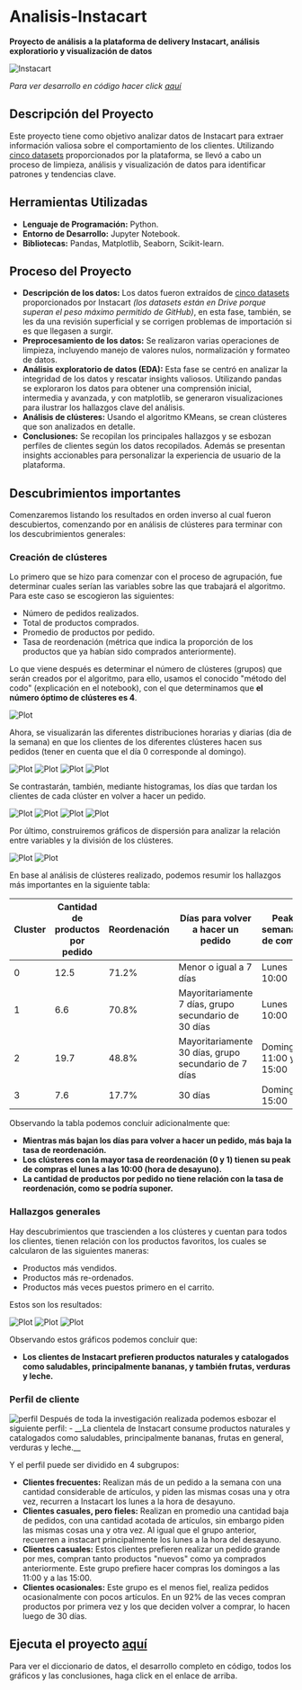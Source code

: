 # Analisis-Instacart
__Proyecto de análisis a la plataforma de delivery Instacart, análisis exploratiorio y visualización de datos__

<image src="https://github.com/BastianLQ/Analisis-Instacart/blob/main/Images/instacart.png" alt="Instacart">

_Para ver desarrollo en código hacer click [aquí](https://portfoliodabastianlopez.on.drv.tw/Portafolio/P3.html)_

## Descripción del Proyecto
Este proyecto tiene como objetivo analizar datos de Instacart para extraer información valiosa sobre el comportamiento de los clientes. Utilizando [cinco datasets](https://drive.google.com/drive/folders/11ludpzThvf-xB6LfZW_xzCBK1Z91M_KA?usp=sharing) proporcionados por la plataforma, se llevó a cabo un proceso de limpieza, análisis y visualización de datos para identificar patrones y tendencias clave.
  
## Herramientas Utilizadas
- __Lenguaje de Programación:__ Python.
- __Entorno de Desarrollo:__ Jupyter Notebook.
- __Bibliotecas:__ Pandas, Matplotlib, Seaborn, Scikit-learn.

## Proceso del Proyecto
- __Descripción de los datos:__ Los datos fueron extraídos de [cinco datasets](https://drive.google.com/drive/folders/11ludpzThvf-xB6LfZW_xzCBK1Z91M_KA?usp=sharing) proporcionados por Instacart _(los datasets están en Drive porque superan el peso máximo permitido de GitHub)_, en esta fase, también, se les da una revisión superficial y se corrigen problemas de importación si es que llegasen a surgir.
- __Preprocesamiento de los datos:__ Se realizaron varias operaciones de limpieza, incluyendo manejo de valores nulos, normalización y formateo de datos.
- __Análisis exploratorio de datos (EDA):__ Esta fase se centró en analizar la integridad de los datos y rescatar insights valiosos. Utilizando pandas se exploraron los datos para obtener una comprensión inicial, intermedia y avanzada, y con matplotlib, se generaron visualizaciones para ilustrar los hallazgos clave del análisis.
- __Análisis de clústeres:__ Usando el algoritmo KMeans, se crean clústeres que son analizados en detalle.
- __Conclusiones:__ Se recopilan los principales hallazgos y se esbozan perfiles de clientes según los datos recopilados. Además se presentan insights accionables para personalizar la experiencia de usuario de la plataforma.

## Descubrimientos importantes
Comenzaremos listando los resultados en orden inverso al cual fueron descubiertos, comenzando por en análisis de clústeres para terminar con los descubrimientos generales:

### Creación de clústeres
Lo primero que se hizo para comenzar con el proceso de agrupación, fue determinar cuales serían las variables sobre las que trabajará el algoritmo. Para este caso se escogieron las siguientes:
- Número de pedidos realizados.
- Total de productos comprados.
- Promedio de productos por pedido.
- Tasa de reordenación (métrica que indica la proporción de los productos que ya habían sido comprados anteriormente).

Lo que viene después es determinar el número de clústeres (grupos) que serán creados por el algoritmo, para ello, usamos el conocido "método del codo" (explicación en el notebook), con el que determinamos que __el número óptimo de clústeres es 4__.

<image src="https://github.com/BastianLQ/Analisis-Instacart/blob/main/Images/output_165_0.png" alt="Plot">

Ahora, se visualizarán las diferentes distribuciones horarias y diarias (dia de la semana) en que los clientes de los diferentes clústeres hacen sus pedidos (tener en cuenta que el día 0 corresponde al domingo).

<image src="https://github.com/BastianLQ/Analisis-Instacart/blob/main/Images/output_177_0.png" alt="Plot">
<image src="https://github.com/BastianLQ/Analisis-Instacart/blob/main/Images/output_178_0.png" alt="Plot">
<image src="https://github.com/BastianLQ/Analisis-Instacart/blob/main/Images/output_179_0.png" alt="Plot">
<image src="https://github.com/BastianLQ/Analisis-Instacart/blob/main/Images/output_180_0.png" alt="Plot">

Se contrastarán, también, mediante histogramas, los días que tardan los clientes de cada clúster en volver a hacer un pedido.

<image src="https://github.com/BastianLQ/Analisis-Instacart/blob/main/Images/output_192_0.png" alt="Plot">
<image src="https://github.com/BastianLQ/Analisis-Instacart/blob/main/Images/output_193_0.png" alt="Plot">
<image src="https://github.com/BastianLQ/Analisis-Instacart/blob/main/Images/output_194_0.png" alt="Plot">
<image src="https://github.com/BastianLQ/Analisis-Instacart/blob/main/Images/output_195_0.png" alt="Plot">

Por último, construiremos gráficos de dispersión para analizar la relación entre variables y la división de los clústeres.

<image src="https://github.com/BastianLQ/Analisis-Instacart/blob/main/Images/output_169_0.png" alt="Plot">
<image src="https://github.com/BastianLQ/Analisis-Instacart/blob/main/Images/output_171_0.png" alt="Plot">

En base al análisis de clústeres realizado, podemos resumir los hallazgos más importantes en la siguiente tabla:
  
| Cluster | Cantidad de productos por pedido | Reordenación | Días para volver a hacer un pedido | Peaks semanales de compra | Porcentaje del total |
|---------|----------------------------------|--------------|------------------------------------|---------------------------|----------------------|
| 0 | 12.5 | 71.2% | Menor o igual a 7 días | Lunes 10:00 | 38% |
| 1 | 6.6 | 70.8% | Mayoritariamente 7 días, grupo secundario de 30 días | Lunes 10:00 | 32% |
| 2 | 19.7 | 48.8%  | Mayoritariamente 30 días, grupo secundario de 7 días | Domingo 11:00 y 15:00 | 19% |
| 3 | 7.6 | 17.7% | 30 días | Domingos 15:00 | 11% |

Observando la tabla podemos concluir adicionalmente que:
- __Mientras más bajan los días para volver a hacer un pedido, más baja la tasa de reordenación.__
- __Los clústeres con la mayor tasa de reordenación (0 y 1) tienen su peak de compras el lunes a las 10:00 (hora de desayuno).__
- __La cantidad de productos por pedido no tiene relación con la tasa de reordenación, como se podría suponer.__

### Hallazgos generales
Hay descubrimientos que trascienden a los clústeres y cuentan para todos los clientes, tienen relación con los productos favoritos, los cuales se calcularon de las siguientes maneras:
- Productos más vendidos.
- Productos más re-ordenados.
- Productos más veces puestos primero en el carrito.

Estos son los resultados:

<image src="https://github.com/BastianLQ/Analisis-Instacart/blob/main/Images/output_131_0.png" alt="Plot">
<image src="https://github.com/BastianLQ/Analisis-Instacart/blob/main/Images/output_141_0.png" alt="Plot">
<image src="https://github.com/BastianLQ/Analisis-Instacart/blob/main/Images/output_153_0.png" alt="Plot">

Observando estos gráficos podemos concluir que:
- __Los clientes de Instacart prefieren productos naturales y catalogados como saludables, principalmente bananas, y también frutas, verduras y leche.__

### Perfil de cliente
<image src="https://github.com/BastianLQ/Analisis-Instacart/blob/main/Images/profile.png" alt="perfil">
Después de toda la investigación realizada podemos esbozar el siguiente perfil:
- __La clientela de Instacart consume productos naturales y catalogados como saludables, principalmente bananas, frutas en general, verduras y leche.__

Y el perfil puede ser dividido en 4 subgrupos:
- __Clientes frecuentes:__ Realizan más de un pedido a la semana con una cantidad considerable de artículos, y piden las mismas cosas una y otra vez, recurren a Instacart los lunes a la hora de desayuno.
- __Clientes casuales, pero fieles:__ Realizan en promedio una cantidad baja de pedidos, con una cantidad acotada de artículos, sin embargo piden las mismas cosas una y otra vez. Al igual que el grupo anterior, recuerren a instacart principalmente los lunes a la hora del desayuno.
- __Clientes casuales:__ Estos clientes prefieren realizar un pedido grande por mes, compran tanto productos "nuevos" como ya comprados anteriormente. Este grupo prefiere hacer compras los domingos a las 11:00 y a las 15:00.
- __Clientes ocasionales:__ Este grupo es el menos fiel, realiza pedidos ocasionalmente con pocos artículos. En un 92% de las veces compran productos por primera vez y los que deciden volver a comprar, lo hacen luego de 30 días.

## Ejecuta el proyecto [aquí](https://portfoliodabastianlopez.on.drv.tw/Portafolio/P3.html)
Para ver el diccionario de datos, el desarrollo completo en código, todos los gráficos y las conclusiones, haga click en el enlace de arriba.
